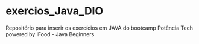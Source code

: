 # exercios_Java_DIO
Repositório para inserir os exercícios em JAVA do bootcamp Potência Tech powered by iFood - Java Beginners
